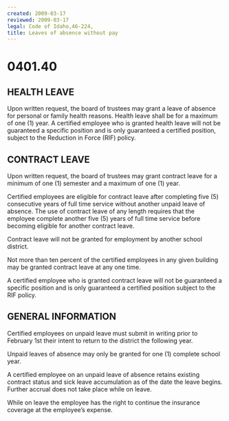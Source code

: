 ```yaml
---
created: 2009-03-17
reviewed: 2009-03-17
legal: Code of Idaho,46-224,
title: Leaves of absence without pay
---
```


# 0401.40 

## HEALTH LEAVE

Upon written request, the board of trustees may grant a leave of absence for personal or family health reasons. Health leave shall be for a maximum of one (1) year. A certified employee who is granted health leave will not be guaranteed a specific position and is only guaranteed a certified position, subject to the Reduction in Force (RIF) policy.

## CONTRACT LEAVE

Upon written request, the board of trustees may grant contract leave for a minimum of one (1) semester and a maximum of one (1) year.

Certified employees are eligible for contract leave after completing five (5) consecutive years of full time service without another unpaid leave of absence. The use of contract leave of any length requires that the employee complete another five (5) years of full time service before becoming eligible for another contract leave.

Contract leave will not be granted for employment by another school district.

Not more than ten percent of the certified employees in any given building may be granted contract leave at any one time.

A certified employee who is granted contract leave will not be guaranteed a specific position and is only guaranteed a certified position subject to the RIF policy.

## GENERAL INFORMATION

Certified employees on unpaid leave must submit in writing prior to February 1st their intent to return to the district the following year.

Unpaid leaves of absence may only be granted for one (1) complete school year.

A certified employee on an unpaid leave of absence retains existing contract status and sick leave accumulation as of the date the leave begins. Further accrual does not take place while on leave.

While on leave the employee has the right to continue the insurance coverage at the employee’s expense.

